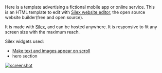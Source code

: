 Here is a template advertising a fictional mobile app or online service. This is an HTML template to edit with [Silex website editor](http://www.silex.me), the open source website builder(free and open source).

It is made with <a href="http://www.silex.me">Silex</a>, and can be hosted anywhere. It is responsive to fit any screen size with the maximum reach.

Silex widgets used:
* [Make text and images appear on scroll](https://github.com/silexlabs/Silex/issues/443)
* hero section

[![screenshot](http://silex-templates.silex.me/smart-simple/screenshot.png)](http://silex-templates.silex.me/smart-simple/)

